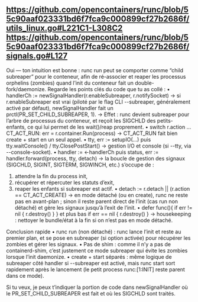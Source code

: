 https://github.com/opencontainers/runc/blob/55c90aaf023331bd6f7fca9c000899cf27b2686f/utils_linux.go#L221C1-L308C2
https://github.com/opencontainers/runc/blob/55c90aaf023331bd6f7fca9c000899cf27b2686f/signals.go#L127
---

Oui — ton intuition est bonne : runc run peut se comporter comme “child subreaper” pour le conteneur, afin de ré-associer et reaper les processus orphelins (zombies) quand l’init du conteneur fait un double-fork/daemonize. Regarde les points clés du code que tu as collé :
•	handlerCh := newSignalHandler(r.enableSubreaper, r.notifySocket)
→ si r.enableSubreaper est vrai (piloté par le flag CLI --subreaper, généralement activé par défaut), newSignalHandler fait un prctl(PR_SET_CHILD_SUBREAPER, 1).
→ Effet : runc devient subreaper pour l’arbre de processus du conteneur, et reçoit les SIGCHLD des petits-enfants, ce qui lui permet de les wait()/reap proprement.
•	switch r.action … CT_ACT_RUN: err = r.container.Run(process)
→ CT_ACT_RUN fait bien create + start en un seul appel.
•	tty, err := setupIO(...) puis tty.waitConsole() / tty.ClosePostStart()
→ gestion I/O et console (si --tty, via --console-socket).
•	handler := <-handlerCh puis status, err := handler.forward(process, tty, detach)
→ la boucle de gestion des signaux (SIGCHLD, SIGINT, SIGTERM, SIGWINCH, etc.) s’occupe de :
1.	attendre la fin du process init,
2.	récupérer et répercuter les statuts d’exit,
3.	reaper les enfants si subreaper est actif.
•	detach := r.detach || (r.action == CT_ACT_CREATE)
→ en mode détaché (ou en create), runc ne reste pas en avant-plan ; sinon il reste parent direct de l’init (cas run non détaché) et gère les signaux jusqu’à l’exit de l’init.
•	defer func(){ if err != nil { r.destroy() } } et plus bas if err == nil { r.destroy() }
→ housekeeping : nettoyer le bundle/état à la fin si on n’est pas en mode détaché.

Conclusion rapide
•	runc run (non détaché) : runc lance l’init et reste au premier plan, et se pose en subreaper (si option activée) pour récu­pérer les zombies et gérer les signaux.
•	Pas de shim : comme il n’y a pas de containerd-shim, c’est justement ce mode subreaper qui évite les zombies lorsque l’init daemonize.
•	create + start séparés : même logique de subreaper côté handler si --subreaper est activé, mais runc start sort rapidement après le lancement (le petit process runc:[1:INIT] reste parent dans ce mode).

Si tu veux, je peux t’indiquer la portion de code dans newSignalHandler où le PR_SET_CHILD_SUBREAPER est fait et où les SIGCHLD sont traités.